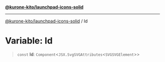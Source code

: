 [**@kurone-kito/launchpad-icons-solid**](../README.md)

***

[@kurone-kito/launchpad-icons-solid](../globals.md) / Id

# Variable: Id

> `const` **Id**: `Component`\<`JSX.SvgSVGAttributes`\<`SVGSVGElement`\>\>
